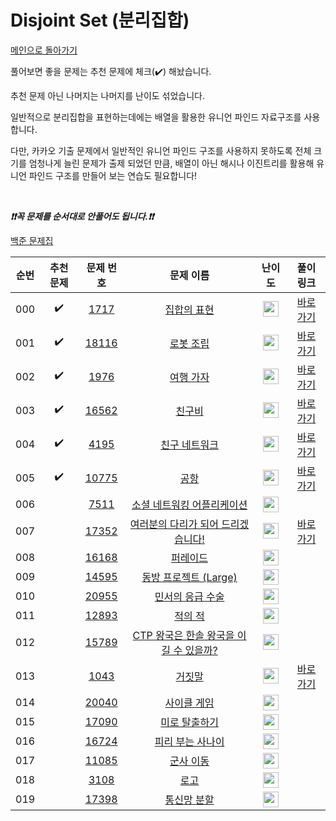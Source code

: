 # Disjoint Set (분리집합)

[메인으로 돌아가기](https://github.com/tony9402/baekjoon)

풀어보면 좋을 문제는 추천 문제에 체크(:heavy_check_mark:) 해놨습니다.

추천 문제 아닌 나머지는 나머지를 난이도 섞었습니다.

일반적으로 분리집합을 표현하는데에는 배열을 활용한 유니언 파인드 자료구조를 사용합니다.

다만, 카카오 기출 문제에서 일반적인 유니언 파인드 구조를 사용하지 못하도록 전체 크기를 엄청나게 늘린 문제가 출제 되었던 만큼,
배열이 아닌 해시나 이진트리를 활용해 유니언 파인드 구조를 만들어 보는 연습도 필요합니다!

<br>

***❗️❗️꼭 문제를 순서대로 안풀어도 됩니다.❗️❗️***

[백준 문제집](https://www.acmicpc.net/workbook/view/6784)


|순번|추천 문제|문제 번호|문제 이름|난이도|풀이 링크|
|:--:|:--:|:--:|:--:|:--:|:--:|
|000|:heavy_check_mark:|<a href="https://www.acmicpc.net/problem/1717" target="_blank">1717</a>|<a href="https://www.acmicpc.net/problem/1717" target="_blank">집합의 표현</a>|<img height="25px" width="25px" src="https://static.solved.ac/tier_small/11.svg"/>|<a href="https://github.com/tony9402/algorithm-solutions/tree/main/solutions/baekjoon/1717" target="_blank">바로 가기</a>|
|001|:heavy_check_mark:|<a href="https://www.acmicpc.net/problem/18116" target="_blank">18116</a>|<a href="https://www.acmicpc.net/problem/18116" target="_blank">로봇 조립</a>|<img height="25px" width="25px" src="https://static.solved.ac/tier_small/12.svg"/>|<a href="https://github.com/tony9402/algorithm-solutions/tree/main/solutions/baekjoon/18116" target="_blank">바로 가기</a>|
|002|:heavy_check_mark:|<a href="https://www.acmicpc.net/problem/1976" target="_blank">1976</a>|<a href="https://www.acmicpc.net/problem/1976" target="_blank">여행 가자</a>|<img height="25px" width="25px" src="https://static.solved.ac/tier_small/12.svg"/>|<a href="https://github.com/tony9402/algorithm-solutions/tree/main/solutions/baekjoon/1976" target="_blank">바로 가기</a>|
|003|:heavy_check_mark:|<a href="https://www.acmicpc.net/problem/16562" target="_blank">16562</a>|<a href="https://www.acmicpc.net/problem/16562" target="_blank">친구비</a>|<img height="25px" width="25px" src="https://static.solved.ac/tier_small/12.svg"/>|<a href="https://github.com/tony9402/algorithm-solutions/tree/main/solutions/baekjoon/16562" target="_blank">바로 가기</a>|
|004|:heavy_check_mark:|<a href="https://www.acmicpc.net/problem/4195" target="_blank">4195</a>|<a href="https://www.acmicpc.net/problem/4195" target="_blank">친구 네트워크</a>|<img height="25px" width="25px" src="https://static.solved.ac/tier_small/14.svg"/>|<a href="https://github.com/tony9402/algorithm-solutions/tree/main/solutions/baekjoon/4195" target="_blank">바로 가기</a>|
|005|:heavy_check_mark:|<a href="https://www.acmicpc.net/problem/10775" target="_blank">10775</a>|<a href="https://www.acmicpc.net/problem/10775" target="_blank">공항</a>|<img height="25px" width="25px" src="https://static.solved.ac/tier_small/14.svg"/>|<a href="https://github.com/tony9402/algorithm-solutions/tree/main/solutions/baekjoon/10775" target="_blank">바로 가기</a>|
|006||<a href="https://www.acmicpc.net/problem/7511" target="_blank">7511</a>|<a href="https://www.acmicpc.net/problem/7511" target="_blank">소셜 네트워킹 어플리케이션</a>|<img height="25px" width="25px" src="https://static.solved.ac/tier_small/11.svg"/>||
|007||<a href="https://www.acmicpc.net/problem/17352" target="_blank">17352</a>|<a href="https://www.acmicpc.net/problem/17352" target="_blank">여러분의 다리가 되어 드리겠습니다!</a>|<img height="25px" width="25px" src="https://static.solved.ac/tier_small/11.svg"/>|<a href="https://github.com/tony9402/algorithm-solutions/tree/main/solutions/baekjoon/17352" target="_blank">바로 가기</a>|
|008||<a href="https://www.acmicpc.net/problem/16168" target="_blank">16168</a>|<a href="https://www.acmicpc.net/problem/16168" target="_blank">퍼레이드</a>|<img height="25px" width="25px" src="https://static.solved.ac/tier_small/12.svg"/>||
|009||<a href="https://www.acmicpc.net/problem/14595" target="_blank">14595</a>|<a href="https://www.acmicpc.net/problem/14595" target="_blank">동방 프로젝트 (Large)</a>|<img height="25px" width="25px" src="https://static.solved.ac/tier_small/12.svg"/>||
|010||<a href="https://www.acmicpc.net/problem/20955" target="_blank">20955</a>|<a href="https://www.acmicpc.net/problem/20955" target="_blank">민서의 응급 수술</a>|<img height="25px" width="25px" src="https://static.solved.ac/tier_small/12.svg"/>||
|011||<a href="https://www.acmicpc.net/problem/12893" target="_blank">12893</a>|<a href="https://www.acmicpc.net/problem/12893" target="_blank">적의 적</a>|<img height="25px" width="25px" src="https://static.solved.ac/tier_small/12.svg"/>||
|012||<a href="https://www.acmicpc.net/problem/15789" target="_blank">15789</a>|<a href="https://www.acmicpc.net/problem/15789" target="_blank">CTP 왕국은 한솔 왕국을 이길 수 있을까?</a>|<img height="25px" width="25px" src="https://static.solved.ac/tier_small/12.svg"/>||
|013||<a href="https://www.acmicpc.net/problem/1043" target="_blank">1043</a>|<a href="https://www.acmicpc.net/problem/1043" target="_blank">거짓말</a>|<img height="25px" width="25px" src="https://static.solved.ac/tier_small/12.svg"/>|<a href="https://github.com/tony9402/algorithm-solutions/tree/main/solutions/baekjoon/1043" target="_blank">바로 가기</a>|
|014||<a href="https://www.acmicpc.net/problem/20040" target="_blank">20040</a>|<a href="https://www.acmicpc.net/problem/20040" target="_blank">사이클 게임</a>|<img height="25px" width="25px" src="https://static.solved.ac/tier_small/12.svg"/>||
|015||<a href="https://www.acmicpc.net/problem/17090" target="_blank">17090</a>|<a href="https://www.acmicpc.net/problem/17090" target="_blank">미로 탈출하기</a>|<img height="25px" width="25px" src="https://static.solved.ac/tier_small/13.svg"/>||
|016||<a href="https://www.acmicpc.net/problem/16724" target="_blank">16724</a>|<a href="https://www.acmicpc.net/problem/16724" target="_blank">피리 부는 사나이</a>|<img height="25px" width="25px" src="https://static.solved.ac/tier_small/13.svg"/>||
|017||<a href="https://www.acmicpc.net/problem/11085" target="_blank">11085</a>|<a href="https://www.acmicpc.net/problem/11085" target="_blank">군사 이동</a>|<img height="25px" width="25px" src="https://static.solved.ac/tier_small/13.svg"/>||
|018||<a href="https://www.acmicpc.net/problem/3108" target="_blank">3108</a>|<a href="https://www.acmicpc.net/problem/3108" target="_blank">로고</a>|<img height="25px" width="25px" src="https://static.solved.ac/tier_small/14.svg"/>||
|019||<a href="https://www.acmicpc.net/problem/17398" target="_blank">17398</a>|<a href="https://www.acmicpc.net/problem/17398" target="_blank">통신망 분할</a>|<img height="25px" width="25px" src="https://static.solved.ac/tier_small/16.svg"/>||